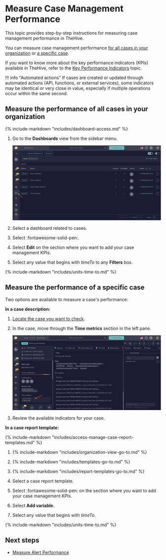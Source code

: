# Measure Case Management Performance

This topic provides step-by-step instructions for measuring case management performance in TheHive.

You can measure case management performance [for all cases in your organization](#measure-the-performance-of-all-cases-in-your-organization) or [a specific case](#measure-the-performance-of-a-specific-case).

If you want to know more about the key performance indicators (KPIs) available in TheHive, refer to the [Key Performance Indicators](key-performance-indicators.md) topic.

!!! info "Automated actions"
    If cases are created or updated through automated actions (API, functions, or external services), some indicators may be identical or very close in value, especially if multiple operations occur within the same second.

## Measure the performance of all cases in your organization

{% include-markdown "includes/dashboard-access.md" %}

1. Go to the **Dashboards** view from the sidebar menu.

    ![Measure case management performance](../../images/user-guides/kpis/measure-case-management-performance.png)

2. Select a dashboard related to cases.

3. Select :fontawesome-solid-pen:.

4. Select **Edit** on the section where you want to add your case management KPIs.

5. Select any value that begins with *timeTo* to any **Filters** box.

{% include-markdown "includes/units-time-to.md" %}

## Measure the performance of a specific case

Two options are available to measure a case's performance:

**In a case description:**

1. [Locate the case you want to check](../analyst-corner/cases/search-for-cases/find-a-case.md).

2. In the case, move through the **Time metrics** section in the left pane.

    ![Case description metrics](../../images/user-guides/kpis/case-description-metrics.png)

3. Review the available indicators for your case.

**In a case report template:**

{% include-markdown "includes/access-manage-case-report-templates.md" %}

1. {% include-markdown "includes/organization-view-go-to.md" %}

2. {% include-markdown "includes/templates-go-to.md" %}

3. {% include-markdown "includes/report-templates-go-to.md" %}

4. Select a case report template.

5. Select :fontawesome-solid-pen: on the section where you want to add your case management KPIs.

6. Select **Add variable**.

7. Select any value that begins with *timeTo*.

{% include-markdown "includes/units-time-to.md" %}

<h2>Next steps</h2>

* [Measure Alert Performance](measure-alert-management-performance.md)


